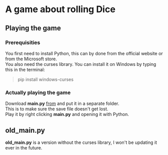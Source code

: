 # A game about rolling Dice

## Playing the game

### Prerequisities

You first need to install Python, this can by done from the official website or from the Microsoft store.</br>
You also need the curses library. You can install it on Windows by typing this in the terminal:
> pip install windows-curses

### Actually playing the game

Download **main.py** [from](https://github.com/0versc0re/A-game-about-rolling-Dice/releases/tag/v.1.6.1.3) and put it in a separate folder.</br>
This is to make sure the save file doesn't get lost.</br>
Play it by right clicking **main.py** and opening it with Python.

## old_main.py

**old_main.py** is a version without the curses library, I won't be updating it ever in the future.
